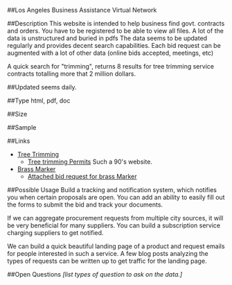 ##Los Angeles Business Assistance Virtual Network

##Description
This website is intended to help business find govt. contracts and orders.
You have to be registered to be able to view all files.
A lot of the data is unstructured and buried in pdfs
The data seems to be updated regularly and provides decent search capabilities.
Each bid request can be augmented with a lot of other data (online bids accepted, meetings, etc)

A quick search for "trimming", returns 8 results for tree trimming service contracts totalling more that 2 million dollars.

##Updated
seems daily.

##Type
html, pdf, doc

##Size

##Sample

##Links
* [Tree Trimming](http://www.labavn.org/index.cfm?fuseaction=contract.opportunity_view&recordid=22035&CFID=536537&CFTOKEN=2ece8c305e900f6-85D7C62A-5056-8E03-7836751FE42048DE)
   * [Tree trimming Permits](http://bsspermits.lacity.org/treeprune/) Such a 90's website.
* [Brass Marker](http://www.labavn.org/index.cfm?fuseaction=contract.opportunity_view&recordid=22099)
  * [Attached bid request for brass Marker](http://www.labavn.org/contracts/documents/182/22099/FAX%20QUOTE%203072870.pdf?CFID=536537&CFTOKEN=2ece8c305e900f6-85D7C62A-5056-8E03-7836751FE42048DE)

##Possible Usage
Build a tracking and notification system, which notifies you when certain proposals are open. You can add an ability to
easily fill out the forms to submit the bid and track your documents.

If we can aggregate procurement requests from multiple city sources, it will be very beneficial for many suppliers.
You can build a subscription service charging suppliers to get notified.


We can build a quick beautiful landing page of a product and request emails for people interested in such a service.
A few blog posts analyzing the types of requests can be written up to get traffic for the landing page.


##Open Questions
*[list types of question to ask on the data.]*
